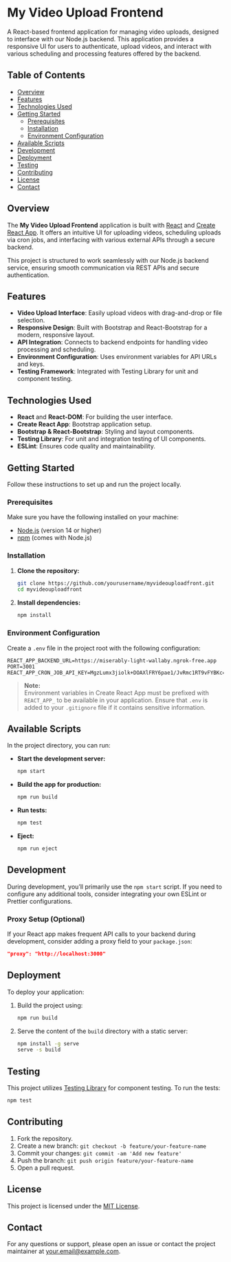 # My Video Upload Frontend

A React-based frontend application for managing video uploads, designed to interface with our Node.js backend. This application provides a responsive UI for users to authenticate, upload videos, and interact with various scheduling and processing features offered by the backend.

## Table of Contents

- [Overview](#overview)
- [Features](#features)
- [Technologies Used](#technologies-used)
- [Getting Started](#getting-started)
  - [Prerequisites](#prerequisites)
  - [Installation](#installation)
  - [Environment Configuration](#environment-configuration)
- [Available Scripts](#available-scripts)
- [Development](#development)
- [Deployment](#deployment)
- [Testing](#testing)
- [Contributing](#contributing)
- [License](#license)
- [Contact](#contact)

## Overview

The **My Video Upload Frontend** application is built with [React](https://reactjs.org/) and [Create React App](https://create-react-app.dev/). It offers an intuitive UI for uploading videos, scheduling uploads via cron jobs, and interfacing with various external APIs through a secure backend.

This project is structured to work seamlessly with our Node.js backend service, ensuring smooth communication via REST APIs and secure authentication.

## Features

- **Video Upload Interface**: Easily upload videos with drag-and-drop or file selection.
- **Responsive Design**: Built with Bootstrap and React-Bootstrap for a modern, responsive layout.
- **API Integration**: Connects to backend endpoints for handling video processing and scheduling.
- **Environment Configuration**: Uses environment variables for API URLs and keys.
- **Testing Framework**: Integrated with Testing Library for unit and component testing.

## Technologies Used

- **React** and **React-DOM**: For building the user interface.
- **Create React App**: Bootstrap application setup.
- **Bootstrap & React-Bootstrap**: Styling and layout components.
- **Testing Library**: For unit and integration testing of UI components.
- **ESLint**: Ensures code quality and maintainability.

## Getting Started

Follow these instructions to set up and run the project locally.

### Prerequisites

Make sure you have the following installed on your machine:

- [Node.js](https://nodejs.org/en/) (version 14 or higher)
- [npm](https://www.npmjs.com/) (comes with Node.js)

### Installation

1. **Clone the repository:**

   ```bash
   git clone https://github.com/yourusername/myvideouploadfront.git
   cd myvideouploadfront
   ```

2. **Install dependencies:**

   ```bash
   npm install
   ```

### Environment Configuration

Create a `.env` file in the project root with the following configuration:

```dotenv
REACT_APP_BACKEND_URL=https://miserably-light-wallaby.ngrok-free.app
PORT=3001
REACT_APP_CRON_JOB_API_KEY=MgzLumx3jiolk+DOAXlFRY6pae1/JvRmc1RT9vFYBKc=
```

> **Note:**  
> Environment variables in Create React App must be prefixed with `REACT_APP_` to be available in your application. Ensure that `.env` is added to your `.gitignore` file if it contains sensitive information.

## Available Scripts

In the project directory, you can run:

- **Start the development server:**

  ```bash
  npm start
  ```

- **Build the app for production:**

  ```bash
  npm run build
  ```

- **Run tests:**

  ```bash
  npm test
  ```

- **Eject:**

  ```bash
  npm run eject
  ```

## Development

During development, you’ll primarily use the `npm start` script. If you need to configure any additional tools, consider integrating your own ESLint or Prettier configurations.

### Proxy Setup (Optional)

If your React app makes frequent API calls to your backend during development, consider adding a proxy field to your `package.json`:

```json
"proxy": "http://localhost:3000"
```

## Deployment

To deploy your application:

1. Build the project using:

   ```bash
   npm run build
   ```

2. Serve the content of the `build` directory with a static server:

   ```bash
   npm install -g serve
   serve -s build
   ```

## Testing

This project utilizes [Testing Library](https://testing-library.com/) for component testing. To run the tests:

```bash
npm test
```

## Contributing

1. Fork the repository.
2. Create a new branch: `git checkout -b feature/your-feature-name`
3. Commit your changes: `git commit -am 'Add new feature'`
4. Push the branch: `git push origin feature/your-feature-name`
5. Open a pull request.

## License

This project is licensed under the [MIT License](LICENSE).

## Contact

For any questions or support, please open an issue or contact the project maintainer at [your.email@example.com](mailto:your.email@example.com).